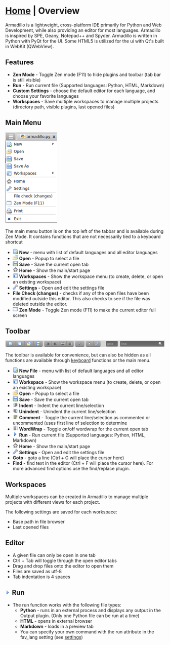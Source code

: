 <link rel="stylesheet" type="text/css" href="doc.css">

# [Home](start.html) | Overview
Armadillo is a lightweight, cross-platform IDE primarily for Python and Web Development, while also providing an editor for most languages. Armadillo is inspired by SPE, Geany, Notepad++ and Spyder. Armadillo is written in Python with PyQt for the UI. Some HTML5 is utilized for the ui with Qt's built in WebKit (QWebView).

## Features
- **Zen Mode** - Toggle Zen mode (F11) to hide plugins and toolbar (tab bar is still visible)
- **Run** - Run current file (Supported languages: Python, HTML, Markdown)
- **Custom Settings** - choose the default editor for each language, and choose your favorite languages
- **Workspaces** - Save multiple workspaces to manage multiple projects (directory path, visible plugins, last opened files)

## Main Menu
![](img/main_menu.png)

The main menu button is on the top left of the tabbar and is available during Zen Mode.  It contains functions that are not necessarily tied to a keyboard shortcut

- ![](../img/new.png) **New** - menu with list of default languages and all editor languages
- ![](../img/file_open.png) **Open** - Popup to select a file
- ![](../img/save.png) **Save** - Save the current open tab
- ![](../img/home.png) **Home** - Show the main/start page
- ![](../img/workspace.png) **Workspaces** - Show the workspace menu (to create, delete, or open an existing workspace)
- ![](../img/wrench.png) **Settings** - Open and edit the settings file
- **File Check (changes)** - checks if any of the open files have been modified outside this editor. This also checks to see if the file was deleted outside the editor.
- ![](../img/zen.png) **Zen Mode** - Toggle Zen mode (F11) to make the current editor full screen

## Toolbar
![](img/toolbar.png)

The toolbar is available for convenience, but can also be hidden as all functions are available through [keyboard](keyboard_shortcuts.html) functions or the main menu.

- ![](../img/new.png) **New File** - menu with list of default languages and all editor languages
- ![](../img/workspace.png) **Workspace** - Show the workspace menu (to create, delete, or open an existing workspace)
- ![](../img/file_open.png) **Open** - Popup to select a file
- ![](../img/save.png) **Save** - Save the current open tab
- ![](../img/indent.png) **Indent** - Indent the current line/selection
- ![](../img/indent_remove.png) **Unindent** - Unindent the current line/selection
- ![](../img/comment.png) **Comment** - Toggle the current line/selection as commented or uncommented (uses first line of selection to determine
- ![](../img/wordwrap.png) **WordWrap** - Toggle on/off wordwrap for the current open tab
- ![](../img/tri_right.png) **Run** - Run current file (Supported languages: Python, HTML, Markdown)
- ![](../img/home.png) **Home** - Show the main/start page
- ![](../img/wrench.png) **Settings** - Open and edit the settings file
- **Goto** - goto a line (Ctrl + G will place the cursor here)
- **Find** - find text in the editor (Ctrl + F will place the cursor here). For more advanced find options use the find/replace plugin.
 
## Workspaces
Multiple workspaces can be created in Armadillo to manage multiple projects with different views for each project.

The following settings are saved for each workspace:

- Base path in file browser
- Last opened files

## Editor
- A given file can only be open in one tab
- Ctrl + Tab will toggle through the open editor tabs
- Drag and drop files onto the editor to open them
- Files are saved as utf-8
- Tab indentation is 4 spaces

## ![](../img/tri_right.png) Run
- The run function works with the following file types:
    - **Python** - runs in an external process and displays any output in the Output plugin.  (Only one Python file can be run at a time)
    - **HTML** - opens in external browser
    - **Markdown** - loads in a preview tab
    - You can specify your own command with the run attribute in the fav_lang setting (see [settings](settings.md))